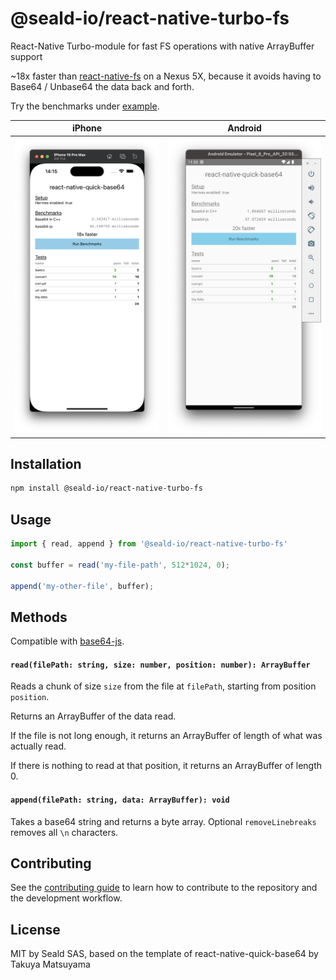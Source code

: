 # @seald-io/react-native-turbo-fs

React-Native Turbo-module for fast FS operations with native ArrayBuffer support

~18x faster than [react-native-fs](https://www.npmjs.com/package/react-native-fs) on a Nexus 5X, because it avoids having to Base64 / Unbase64 the data back and forth.

Try the benchmarks under [example](./example).

| iPhone                                            | Android                                             |
| ------------------------------------------------- | --------------------------------------------------- |
| ![iPhone](./docs/iphone-15-pro-max-simulator.png) | ![Android](./docs/android-pixel-6-pro-emulator.png) |

## Installation

```sh
npm install @seald-io/react-native-turbo-fs
```

## Usage

```js
import { read, append } from '@seald-io/react-native-turbo-fs'

const buffer = read('my-file-path', 512*1024, 0);

append('my-other-file', buffer);
```

## Methods

Compatible with [base64-js](https://github.com/beatgammit/base64-js).

#### `read(filePath: string, size: number, position: number): ArrayBuffer`

Reads a chunk of size `size` from the file at `filePath`, starting from position `position`.

Returns an ArrayBuffer of the data read.

If the file is not long enough, it returns an ArrayBuffer of length of what was actually read.

If there is nothing to read at that position, it returns an ArrayBuffer of length 0.

#### `append(filePath: string, data: ArrayBuffer): void`

Takes a base64 string and returns a byte array. Optional `removeLinebreaks` removes all `\n` characters.

## Contributing

See the [contributing guide](CONTRIBUTING.md) to learn how to contribute to the repository and the development workflow.

## License

MIT by Seald SAS, based on the template of react-native-quick-base64 by Takuya Matsuyama
